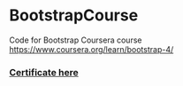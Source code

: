 # BootstrapCourse
Code for Bootstrap Coursera course https://www.coursera.org/learn/bootstrap-4/ 

### [Certificate here](https://github.com/MeriDK/BootstrapCourse/blob/master/certificate.pdf)
